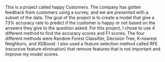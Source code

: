 This is a project called happy Customers. 
The company has gotten feedback from customers using a survey, and we are presented with a subset of the data. The goal of the project is to create a model that give a 73% accuracy rate to predict if the customer is happy or not based on the answers they give to the question asked.
For this project, I chose to use 4 different method to find the accuracy scores and F1 scores. The four different methods were Random Forest Classifier, Decision Tree, K-nearest Neighbors, and XGBoost.
I also used a feature selection method called RFE (recursive feature elimination) that remove features that is not important and improve my model scores.
